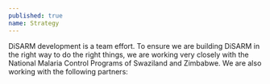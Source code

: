 ```yaml
---
published: true
name: Strategy
---
```

DiSARM development is a team effort. To ensure we are building DiSARM in the right way to do the right things, we are working very closely with the National Malaria Control Programs of Swaziland and Zimbabwe.
We are also working with the following partners:

